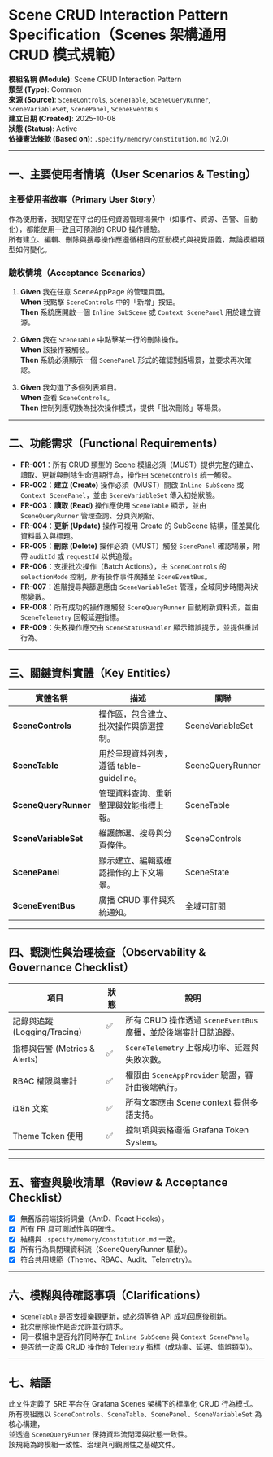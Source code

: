 # Scene CRUD Interaction Pattern Specification（Scenes 架構通用 CRUD 模式規範）

**模組名稱 (Module)**: Scene CRUD Interaction Pattern  
**類型 (Type)**: Common  
**來源 (Source)**: `SceneControls`, `SceneTable`, `SceneQueryRunner`, `SceneVariableSet`, `ScenePanel`, `SceneEventBus`  
**建立日期 (Created)**: 2025-10-08  
**狀態 (Status)**: Active  
**依據憲法條款 (Based on)**: `.specify/memory/constitution.md` (v2.0)

---

## 一、主要使用者情境（User Scenarios & Testing）

### 主要使用者故事（Primary User Story）
作為使用者，我期望在平台的任何資源管理場景中（如事件、資源、告警、自動化），都能使用一致且可預測的 CRUD 操作體驗。  
所有建立、編輯、刪除與搜尋操作應遵循相同的互動模式與視覺語義，無論模組類型如何變化。

### 驗收情境（Acceptance Scenarios）
1. **Given** 我在任意 SceneAppPage 的管理頁面。  
   **When** 我點擊 `SceneControls` 中的「新增」按鈕。  
   **Then** 系統應開啟一個 `Inline SubScene` 或 `Context ScenePanel` 用於建立資源。  

2. **Given** 我在 `SceneTable` 中點擊某一行的刪除操作。  
   **When** 該操作被觸發。  
   **Then** 系統必須顯示一個 `ScenePanel` 形式的確認對話場景，並要求再次確認。  

3. **Given** 我勾選了多個列表項目。  
   **When** 查看 `SceneControls`。  
   **Then** 控制列應切換為批次操作模式，提供「批次刪除」等場景。  

---

## 二、功能需求（Functional Requirements）

- **FR-001**：所有 CRUD 類型的 Scene 模組必須（MUST）提供完整的建立、讀取、更新與刪除生命週期行為，操作由 `SceneControls` 統一觸發。  
- **FR-002**：**建立 (Create)** 操作必須（MUST）開啟 `Inline SubScene` 或 `Context ScenePanel`，並由 `SceneVariableSet` 傳入初始狀態。  
- **FR-003**：**讀取 (Read)** 操作應使用 `SceneTable` 顯示，並由 `SceneQueryRunner` 管理查詢、分頁與刷新。  
- **FR-004**：**更新 (Update)** 操作可複用 Create 的 SubScene 結構，僅差異化資料載入與標題。  
- **FR-005**：**刪除 (Delete)** 操作必須（MUST）觸發 `ScenePanel` 確認場景，附帶 `auditId` 或 `requestId` 以供追蹤。  
- **FR-006**：支援批次操作（Batch Actions），由 `SceneControls` 的 `selectionMode` 控制，所有操作事件廣播至 `SceneEventBus`。  
- **FR-007**：進階搜尋與篩選應由 `SceneVariableSet` 管理，全域同步時間與狀態變數。  
- **FR-008**：所有成功的操作應觸發 `SceneQueryRunner` 自動刷新資料流，並由 `SceneTelemetry` 回報延遲指標。  
- **FR-009**：失敗操作應交由 `SceneStatusHandler` 顯示錯誤提示，並提供重試行為。  

---

## 三、關鍵資料實體（Key Entities）

| 實體名稱 | 描述 | 關聯 |
|---|---|---|
| **SceneControls** | 操作區，包含建立、批次操作與篩選控制。 | SceneVariableSet |
| **SceneTable** | 用於呈現資料列表，遵循 table-guideline。 | SceneQueryRunner |
| **SceneQueryRunner** | 管理資料查詢、重新整理與效能指標上報。 | SceneTable |
| **SceneVariableSet** | 維護篩選、搜尋與分頁條件。 | SceneControls |
| **ScenePanel** | 顯示建立、編輯或確認操作的上下文場景。 | SceneState |
| **SceneEventBus** | 廣播 CRUD 事件與系統通知。 | 全域可訂閱 |

---

## 四、觀測性與治理檢查（Observability & Governance Checklist）

| 項目 | 狀態 | 說明 |
|------|------|------|
| 記錄與追蹤 (Logging/Tracing) | ✅ | 所有 CRUD 操作透過 `SceneEventBus` 廣播，並於後端審計日誌追蹤。 |
| 指標與告警 (Metrics & Alerts) | ✅ | `SceneTelemetry` 上報成功率、延遲與失敗次數。 |
| RBAC 權限與審計 | ✅ | 權限由 `SceneAppProvider` 驗證，審計由後端執行。 |
| i18n 文案 | ✅ | 所有文案應由 Scene context 提供多語支持。 |
| Theme Token 使用 | ✅ | 控制項與表格遵循 Grafana Token System。 |

---

## 五、審查與驗收清單（Review & Acceptance Checklist）

- [x] 無舊版前端技術詞彙（AntD、React Hooks）。  
- [x] 所有 FR 具可測試性與明確性。  
- [x] 結構與 `.specify/memory/constitution.md` 一致。  
- [x] 所有行為具閉環資料流（SceneQueryRunner 驅動）。  
- [x] 符合共用規範（Theme、RBAC、Audit、Telemetry）。  

---

## 六、模糊與待確認事項（Clarifications）

- `SceneTable` 是否支援樂觀更新，或必須等待 API 成功回應後刷新。  
- 批次刪除操作是否允許並行請求。  
- 同一模組中是否允許同時存在 `Inline SubScene` 與 `Context ScenePanel`。  
- 是否統一定義 CRUD 操作的 Telemetry 指標（成功率、延遲、錯誤類型）。  

---

## 七、結語  

此文件定義了 SRE 平台在 Grafana Scenes 架構下的標準化 CRUD 行為模式。  
所有模組應以 `SceneControls`、`SceneTable`、`ScenePanel`、`SceneVariableSet` 為核心構建，  
並透過 `SceneQueryRunner` 保持資料流閉環與狀態一致性。  
該規範為跨模組一致性、治理與可觀測性之基礎文件。